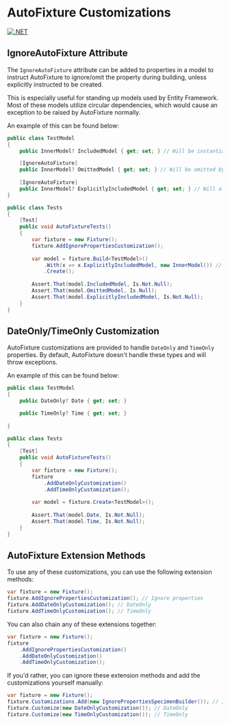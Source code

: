# AutoFixture Customizations

[![.NET](https://github.com/Owen-Krueger/AutoFixture.Customizations/actions/workflows/dotnet.yaml/badge.svg)](https://github.com/Owen-Krueger/AutoFixture.Customizations/actions/workflows/dotnet.yaml)

## IgnoreAutoFixture Attribute

The `IgnoreAutoFixture` attribute can be added to properties in a model to instruct AutoFixture to ignore/omit the property during building, unless explicitly instructed to be created.

This is especially useful for standing up models used by Entity Framework. Most of these models utilize circular dependencies, which would cause an exception to be raised by AutoFixture normally.

An example of this can be found below:

``` C#
public class TestModel
{
    public InnerModel? IncludedModel { get; set; } // Will be instantiated by AutoFixture

    [IgnoreAutoFixture]
    public InnerModel? OmittedModel { get; set; } // Will be omitted by AutoFixture
    
    [IgnoreAutoFixture]
    public InnerModel? ExplicitlyIncludedModel { get; set; } // Will also be omitted by AutoFixture, but will be explicitly included (see below)
}

public class Tests
{
    [Test]
    public void AutoFixtureTests()
    {
        var fixture = new Fixture();
        fixture.AddIgnorePropertiesCustomization();
        
        var model = fixture.Build<TestModel>()
            .With(x => x.ExplicitlyIncludedModel, new InnerModel()) // Tells AutoFixture to set this property, instead of ignoring it.
            .Create();
        
        Assert.That(model.IncludedModel, Is.Not.Null);
        Assert.That(model.OmittedModel, Is.Null);
        Assert.That(model.ExplicitlyIncludedModel, Is.Not.Null);
    }
}
```

## DateOnly/TimeOnly Customization

AutoFixture customizations are provided to handle `DateOnly` and `TimeOnly` properties. By default, AutoFixture doesn't handle these types and will throw exceptions.

An example of this can be found below:

``` C#
public class TestModel
{
    public DateOnly? Date { get; set; }

    public TimeOnly? Time { get; set; }
    
}

public class Tests
{
    [Test]
    public void AutoFixtureTests()
    {
        var fixture = new Fixture();
        fixture
            .AddDateOnlyCustomization()
            .AddTimeOnlyCustomization();
        
        var model = fixture.Create<TestModel>();
        
        Assert.That(model.Date, Is.Not.Null);
        Assert.That(model.Time, Is.Not.Null);
    }
}
```

## AutoFixture Extension Methods

To use any of these customizations, you can use the following extension methods:

``` C#
var fixture = new Fixture();
fixture.AddIgnorePropertiesCustomization(); // Ignore properties
fixture.AddDateOnlyCustomization(); // DateOnly
fixture.AddTimeOnlyCustomization(); // TimeOnly
```

You can also chain any of these extensions together:

``` C#
var fixture = new Fixture();
fixture
    .AddIgnorePropertiesCustomization()
    .AddDateOnlyCustomization()
    .AddTimeOnlyCustomization();
```


If you'd rather, you can ignore these extension methods and add the customizations yourself manually:

``` C#
var fixture = new Fixture();
fixture.Customizations.Add(new IgnorePropertiesSpecimenBuilder()); // Ignore properties
fixture.Customize(new DateOnlyCustomization()); // DateOnly
fixture.Customize(new TimeOnlyCustomization()); // TimeOnly
```